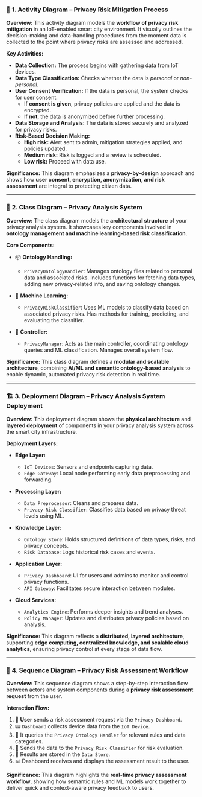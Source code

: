 ### 🧭 **1. Activity Diagram – Privacy Risk Mitigation Process**

**Overview:**
This activity diagram models the **workflow of privacy risk mitigation** in an IoT-enabled smart city environment. It visually outlines the decision-making and data-handling procedures from the moment data is collected to the point where privacy risks are assessed and addressed.

**Key Activities:**
- **Data Collection:** The process begins with gathering data from IoT devices.
- **Data Type Classification:** Checks whether the data is *personal* or *non-personal*.
- **User Consent Verification:** If the data is personal, the system checks for user consent.
  - If **consent is given**, privacy policies are applied and the data is encrypted.
  - If **not**, the data is anonymized before further processing.
- **Data Storage and Analysis:** The data is stored securely and analyzed for privacy risks.
- **Risk-Based Decision Making:**
  - **High risk:** Alert sent to admin, mitigation strategies applied, and policies updated.
  - **Medium risk:** Risk is logged and a review is scheduled.
  - **Low risk:** Proceed with data use.

**Significance:**
This diagram emphasizes a **privacy-by-design** approach and shows how **user consent, encryption, anonymization, and risk assessment** are integral to protecting citizen data.

---

### 🧱 **2. Class Diagram – Privacy Analysis System**

**Overview:**
The class diagram models the **architectural structure** of your privacy analysis system. It showcases key components involved in **ontology management and machine learning-based risk classification**.

**Core Components:**

- 📦 **Ontology Handling:**
  - `PrivacyOntologyHandler`: Manages ontology files related to personal data and associated risks. Includes functions for fetching data types, adding new privacy-related info, and saving ontology changes.

- 🤖 **Machine Learning:**
  - `PrivacyRiskClassifier`: Uses ML models to classify data based on associated privacy risks. Has methods for training, predicting, and evaluating the classifier.

- 🔄 **Controller:**
  - `PrivacyManager`: Acts as the main controller, coordinating ontology queries and ML classification. Manages overall system flow.

**Significance:**
This class diagram defines a **modular and scalable architecture**, combining **AI/ML and semantic ontology-based analysis** to enable dynamic, automated privacy risk detection in real time.

---

### 🏗️ **3. Deployment Diagram – Privacy Analysis System Deployment**

**Overview:**
This deployment diagram shows the **physical architecture** and **layered deployment** of components in your privacy analysis system across the smart city infrastructure.

**Deployment Layers:**

- **Edge Layer:**
  - `IoT Devices`: Sensors and endpoints capturing data.
  - `Edge Gateway`: Local node performing early data preprocessing and forwarding.

- **Processing Layer:**
  - `Data Preprocessor`: Cleans and prepares data.
  - `Privacy Risk Classifier`: Classifies data based on privacy threat levels using ML.

- **Knowledge Layer:**
  - `Ontology Store`: Holds structured definitions of data types, risks, and privacy concepts.
  - `Risk Database`: Logs historical risk cases and events.

- **Application Layer:**
  - `Privacy Dashboard`: UI for users and admins to monitor and control privacy functions.
  - `API Gateway`: Facilitates secure interaction between modules.

- **Cloud Services:**
  - `Analytics Engine`: Performs deeper insights and trend analyses.
  - `Policy Manager`: Updates and distributes privacy policies based on analysis.

**Significance:**
This diagram reflects a **distributed, layered architecture**, supporting **edge computing, centralized knowledge, and scalable cloud analytics**, ensuring privacy control at every stage of data flow.

---

### 🔁 **4. Sequence Diagram – Privacy Risk Assessment Workflow**

**Overview:**
This sequence diagram shows a step-by-step interaction flow between actors and system components during a **privacy risk assessment request** from the user.

**Interaction Flow:**

1. 👤 **User** sends a risk assessment request via the `Privacy Dashboard`.
2. 📟 `Dashboard` collects device data from the `IoT Device`.
3. 🧠 It queries the `Privacy Ontology Handler` for relevant rules and data categories.
4. 🧪 Sends the data to the `Privacy Risk Classifier` for risk evaluation.
5. 💾 Results are stored in the `Data Store`.
6. 📊 Dashboard receives and displays the assessment result to the user.

**Significance:**
This diagram highlights the **real-time privacy assessment workflow**, showing how semantic rules and ML models work together to deliver quick and context-aware privacy feedback to users.
